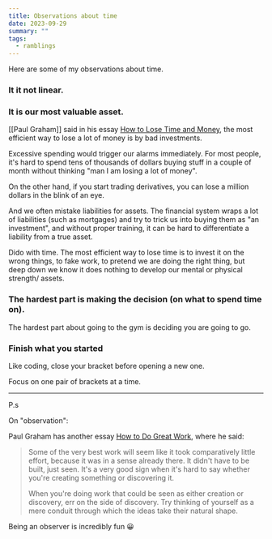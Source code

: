 ```yaml
---
title: Observations about time
date: 2023-09-29
summary: ""
tags:
  - ramblings
---
```


Here are some of my observations about time.

### It it not linear.

### It is our most valuable asset.

[[Paul Graham]] said in his essay [How to Lose Time and Money](http://www.paulgraham.com/selfindulgence.html), the most efficient way to lose a lot of money is by bad investments.

Excessive spending would trigger our alarms immediately. 
For most people, it's hard to spend tens of thousands of dollars buying stuff in a couple of month without thinking "man I am losing a lot of money".

On the other hand, if you start trading derivatives, you can lose a million dollars in the blink of an eye.

And we often mistake liabilities for assets. The financial system wraps a lot of liabilities (such as mortgages) and try to trick us into buying them as "an investment", and without proper training, it can be hard to differentiate a liability from a true asset. 

Dido with time.
The most efficient way to lose time is to invest it on the wrong things, to fake work, to pretend we are doing the right thing, but deep down we know it does nothing to develop our mental or physical strength/ assets.

### The hardest part is making the decision (on what to spend time on).

The hardest part about going to the gym is deciding you are going to go.

### Finish what you started

Like coding, close your bracket before opening a new one.

Focus on one pair of brackets at a time.


---
P.s

On "observation":

Paul Graham has another essay [How to Do Great Work](http://www.paulgraham.com/greatwork.html), where he said:

> Some of the very best work will seem like it took comparatively little effort, because it was in a sense already there. It didn't have to be built, just seen. It's a very good sign when it's hard to say whether you're creating something or discovering it.  
>
> When you're doing work that could be seen as either creation or discovery, err on the side of discovery. Try thinking of yourself as a mere conduit through which the ideas take their natural shape.

Being an observer is incredibly fun 😀